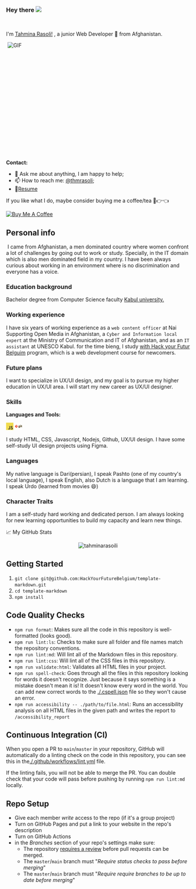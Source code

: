 

### Hey there <img src="https://media.giphy.com/media/hvRJCLFzcasrR4ia7z/giphy.gif" width="25px">

<!-- 
![](https://visitor-badge.glitch.me/badge?page_id=abhisheknaiidu.abhisheknaiidu) -->

<br />

 I'm [Tahmina Rasoli!](https://tahminarasoli.github.io/) , a junior Web Developer 🚀 from Afghanistan.

  <img align="right" alt="GIF" src="https://github.com/abhisheknaiidu/abhisheknaiidu/blob/master/code.gif?raw=true" width="500" height="320" />
  
**Contact:**

- 💬 Ask me about anything, I am happy to help;
- 📫 How to reach me: [@thmrasoli](https://twitter.com/thmrasoli);
- 📝[Resume](https://github.com/tahminarasoli/tahminarasoli/blob/master/Tahmina%20Rasoli-30-9.pdf)

<!--END_SECTION:waka-->

If you like what I do, maybe consider buying me a coffee/tea 🥺👉👈

<a href="#" target="_blank"><img src="https://cdn.buymeacoffee.com/buttons/v2/default-red.png" alt="Buy Me A Coffee" width="150" ></a>
<!--
🚧 **My Todoist Stats:**
 TODO-IST:START -->
<!--🏆  7,111 Karma Points           
🌸  Completed 0 tasks today           
✅  Completed 543 tasks so far           
⏳  Longest streak is 10 days
 TODO-IST:END -->


<!-- describe your project -->
## Personal info
 I came from Afghanistan, a men dominated country where women confront a lot of challenges by going out to work or study. Specially, in the IT domain which is also men dominated field in my country. I have been always curious about working in an environment where is no discrimination and everyone has a voice. 

### Education background
Bachelor degree from Computer Science faculty [Kabul university.](https://ku.edu.af/)
### Working experience
I have six years of working experience as a `web content officer` at Nai Supporting Open Media in Afghanistan, a `Cyber and Information local expert` at the Ministry of Communication and IT of Afghanistan, and as an `IT assistant` at UNESCO Kabul. for the time bieng, I study [with Hack your Futur Belguim](https://github.com/HackYourFutureBelgium) program, which is a web development course for newcomers. 
### Future plans
I want to specialize in UX/UI design, and my goal is to pursue my higher education in UX/UI area. I will start my new career as UX/UI designer. 
### Skills
  
**Languages and Tools:**  

<code><img height="20" src="https://raw.githubusercontent.com/github/explore/80688e429a7d4ef2fca1e82350fe8e3517d3494d/topics/javascript/javascript.png"></code>
<code><img height="20" src="https://raw.githubusercontent.com/github/explore/80688e429a7d4ef2fca1e82350fe8e3517d3494d/topics/git/git.png"></code>

<!-- <code><img height="20" src="https://raw.githubusercontent.com/github/explore/80688e429a7d4ef2fca1e82350fe8e3517d3494d/topics/react/react.png"></code>
<code><img height="20" src="https://raw.githubusercontent.com/github/explore/5c058a388828bb5fde0bcafd4bc867b5bb3f26f3/topics/graphql/graphql.png"></code>
<code><img height="20" src="https://raw.githubusercontent.com/github/explore/80688e429a7d4ef2fca1e82350fe8e3517d3494d/topics/nodejs/nodejs.png"></code>
<code><img height="20" src="https://raw.githubusercontent.com/github/explore/80688e429a7d4ef2fca1e82350fe8e3517d3494d/topics/cpp/cpp.png"></code>
<code><img height="20" src="https://raw.githubusercontent.com/github/explore/80688e429a7d4ef2fca1e82350fe8e3517d3494d/topics/python/python.png"></code>
<code><img height="20" src="https://raw.githubusercontent.com/github/explore/80688e429a7d4ef2fca1e82350fe8e3517d3494d/topics/mysql/mysql.png"></code>
<code><img height="20" src="https://raw.githubusercontent.com/github/explore/80688e429a7d4ef2fca1e82350fe8e3517d3494d/topics/firebase/firebase.png"></code> -->
I study HTML, CSS, Javascript, Nodejs, Github, UX/UI design.  I have some self-study UI design projects using Figma. 
### Languages
My native language is Dari(persian), I speak Pashto  (one of my country's local language), I speak English, also Dutch is a language that I am learning.
I speak Urdo (learned from movies 😄)
### Character Traits
I am a self-study hard working and dedicated person. 
I am always looking for new learning opportunities to build my capacity and learn new things.

<!-- describe your project -->

📈 My GitHub Stats

<p align="center"> <img src="https://github-readme-stats.vercel.app/api?username=tahminarasoli&show_icons=true&theme=gotham" alt="tahminarasoili" />



## Getting Started

<!-- a guide to using this repository -->

1. `git clone git@github.com:HackYourFutureBelgium/template-markdown.git`
2. `cd template-markdown`
3. `npm install`

## Code Quality Checks

- `npm run format`: Makes sure all the code in this repository is well-formatted
  (looks good).
- `npm run lint:ls`: Checks to make sure all folder and file names match the
  repository conventions.
- `npm run lint:md`: Will lint all of the Markdown files in this repository.
- `npm run lint:css`: Will lint all of the CSS files in this repository.
- `npm run validate:html`: Validates all HTML files in your project.
- `npm run spell-check`: Goes through all the files in this repository looking
  for words it doesn't recognize. Just because it says something is a mistake
  doesn't mean it is! It doesn't know every word in the world. You can add new
  correct words to the [./.cspell.json](./.cspell.json) file so they won't cause
  an error.
- `npm run accessibility -- ./path/to/file.html`: Runs an accessibility analysis
  on all HTML files in the given path and writes the report to
  `/accessibility_report`

## Continuous Integration (CI)

When you open a PR to `main`/`master` in your repository, GitHub will
automatically do a linting check on the code in this repository, you can see
this in the[./.github/workflows/lint.yml](./.github/workflows/lint.yml) file.

If the linting fails, you will not be able to merge the PR. You can double check
that your code will pass before pushing by running `npm run lint:md` locally.

## Repo Setup

- Give each member _write_ access to the repo (if it's a group project)
- Turn on GitHub Pages and put a link to your website in the repo's description
- Turn on GitHub Actions
- in the _Branches_ section of your repo's settings make sure:
  - The repository
    [requires a review](https://github.blog/2018-03-23-require-multiple-reviewers/)
    before pull requests can be merged.
  - The `master`/`main` branch must "_Require status checks to pass before
    merging_"
  - The `master`/`main` branch must "_Require require branches to be up to date
    before merging_"
